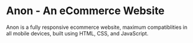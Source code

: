 # Anon - An eCommerce Website

Anon is a fully responsive ecommerce website, maximum compatiblities in all mobile devices, built using HTML, CSS, and JavaScript.





